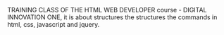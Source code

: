 
TRAINING CLASS OF THE HTML WEB DEVELOPER course - DIGITAL INNOVATION ONE, it is about structures the structures the commands in html, css, javascript and jquery.
